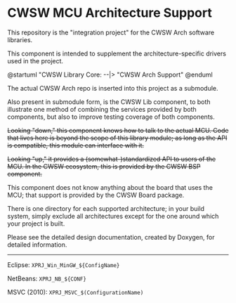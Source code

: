 # CWSW MCU Architecture Support

This repository is the "integration project" for the CWSW Arch software libraries.

This component is intended to supplement the architecture-specific drivers used in the project.

@startuml
"CWSW Library Core: --|> "CWSW Arch Support"
@enduml

The actual CWSW Arch repo is inserted into this project as a submodule.

Also present in submodule form, is the CWSW Lib component, to both illustrate one method of combining the services provided by both components, but also to improve testing coverage of both components.


~~Looking "down," this component knows how to talk to the actual MCU. Code that lives here is beyond the scope of this library module; as long as the API is compatible, this module can interface with it.~~

~~Looking "up," it provides a (somewhat-)standardized API to users of the MCU. In the CWSW ecosystem, this is provided by the CWSW BSP component.~~

This component does not know anything about the board that uses the MCU; 
that support is provided by the CWSW Board package.

There is one directory for each supported architecture; in your build system, simply exclude all architectures except for the one around which your project is built.

Please see the detailed design documentation, created by Doxygen, for detailed information.

---
Eclipse:	 `XPRJ_Win_MinGW_${ConfigName}`

NetBeans:	 `XPRJ_NB_${CONF}`

MSVC (2010): `XPRJ_MSVC_$(ConfigurationName)`